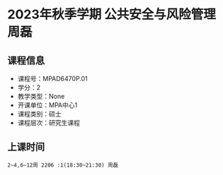 # 2023年秋季学期 公共安全与风险管理 周磊






## 课程信息

- 课程号：MPAD6470P.01
- 学分：2
- 教学类型：None
- 开课单位：MPA中心1
- 课程类别：硕士
- 课程层次：研究生课程

## 上课时间

```
2~4,6~12周 2206 :1(18:30~21:30) 周磊
```

